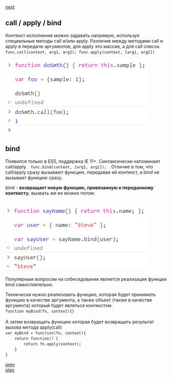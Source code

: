 <a href="08.md">next</a>

<h2>call / apply / bind</h2>

<div>
Контекст исполнения можно задавать напрямую, используя специальные методы call и/или apply.
Различие между методами call и apply в передаче аргументов, для apply это массив, а для call список.
<code> func.call(context, arg1, arg2); func.apply(context, [arg1, arg2]) </code>
</div>

<br/>

<div>
<img src="./media/04-1.png">
</div>

<h2>bind</h2>
<div>
Появился только в ES5, поддержка IE 11+. Синтаксически напоминает call/apply.
<code> func.bind(context, [arg1, arg2]); </code>. Отличие в том, что call/apply сразу вызывают функцию,
передавая ей контекст, а bind не вызывает функцию сразу.

<br/>

bind - <strong>возвращает новую функцию, привязанную к переданному контексту.</strong> вызвать же ее можно потом.

<br/>

<div>
<img src="./media/04-2.png">
</div>

Популярным вопросом на собеседовании является реализация функции bind самостоятельно.
</div>

<div>
Технически нужно реализовать функцию, которая будет <i>принимать</i> функцию в качестве аргумента,
а также объект (также в качестве аргумента) который будет являться контекстом.

<br/>

<div>
<code>function myBind(fn, context){}</code>
</div>

<br/>
А затем возвращать функцию которая будет возвращать результат вызова метода apply(call)

<div>
<code>var myBind = function(fn, context){
    return function() {
        return fn.apply(context);
    }
}</code>
</div>

</div>

<a href="06.md">prev</a>
<br/>
<a href="00.md">plan</a>
